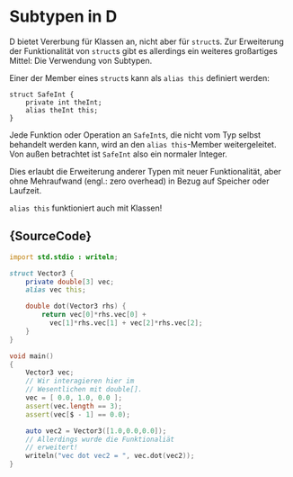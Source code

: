 # Subtypen in D

D bietet Vererbung für Klassen an, nicht aber für 
`struct`s. Zur Erweiterung der Funktionalität von 
`struct`s gibt es allerdings ein weiteres großartiges
Mittel: Die Verwendung von Subtypen.

Einer der Member eines `struct`s kann als 
`alias this` definiert werden:

    struct SafeInt {
        private int theInt;
        alias theInt this;
    }

Jede Funktion oder Operation an `SafeInt`s,
die nicht vom Typ selbst behandelt werden kann, 
wird an den `alias this`-Member weitergeleitet.
Von außen betrachtet ist `SafeInt` also ein 
normaler Integer.

Dies erlaubt die Erweiterung anderer Typen
mit neuer Funktionalität, aber ohne Mehraufwand
(engl.: zero overhead) in Bezug auf Speicher oder
Laufzeit. 

`alias this` funktioniert auch mit Klassen!

## {SourceCode}

```d
import std.stdio : writeln;

struct Vector3 {
    private double[3] vec;
    alias vec this;

    double dot(Vector3 rhs) {
        return vec[0]*rhs.vec[0] +
          vec[1]*rhs.vec[1] + vec[2]*rhs.vec[2];
    }
}

void main()
{
    Vector3 vec;
    // Wir interagieren hier im 
    // Wesentlichen mit double[].
    vec = [ 0.0, 1.0, 0.0 ];
    assert(vec.length == 3);
    assert(vec[$ - 1] == 0.0);

    auto vec2 = Vector3([1.0,0.0,0.0]);
    // Allerdings wurde die Funktionaliät
    // erweitert!
    writeln("vec dot vec2 = ", vec.dot(vec2));
}
```
